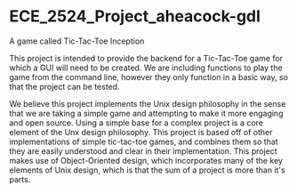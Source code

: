 ECE_2524_Project_aheacock-gdl
=============================

A game called Tic-Tac-Toe Inception

This project is intended to provide the backend for a Tic-Tac-Toe game for which a GUI will need to be created.
We are including functions to play the game from the command line, however they only function in a basic way, so that the
project can be tested.

We believe this project implements the Unix design philosophy in the sense that we are taking a simple game
and attempting to make it more engaging and open source. Using a simple base for a complex project is a core
element of the Unx design philosophy. This project is based off of other implementations of simple tic-tac-toe games,
and combines them so that they are easily understood and clear in their implementation. This project makes use of Object-Oriented
design, which incorporates many of the key elements of Unix design, which is that the sum of a project is more than it's parts.

